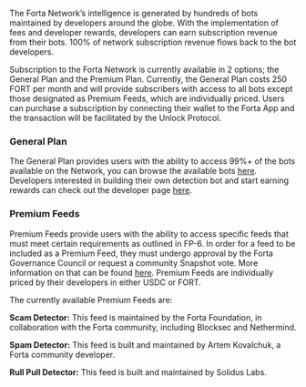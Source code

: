 
The Forta Network’s intelligence is generated by hundreds of bots maintained by developers around the globe. With the implementation of fees and developer rewards, developers can earn subscription revenue from their bots. 100% of network subscription revenue flows back to the bot developers.

Subscription to the Forta Network is currently available in 2 options; the General Plan and the Premium Plan. Currently, the General Plan costs 250 FORT per month and will provide subscribers with access to all bots except those designated as Premium Feeds, which are individually priced. Users can purchase a subscription by connecting their wallet to the Forta App and the transaction will be facilitated by the Unlock Protocol.

### **General Plan**

The General Plan provides users with the ability to access 99%+ of the bots available on the Network, you can browse the available bots [here](https://explorer.forta.network/?_gl=1*10isp51*_ga*MTIwMTk4MjY4NC4xNjM3MzMxNDc4*_ga_3ERDDVRGQQ*MTY5MDMxODgxOS40NDIuMC4xNjkwMzE4ODE5LjAuMC4w). Developers interested in building their own detection bot and start earning rewards can check out the developer page [here](https://forta.org/developers/). 

### **Premium Feeds**

Premium Feeds provide users with the ability to access specific feeds that must meet certain requirements as outlined in FP-6. In order for a feed to be included as a Premium Feed, they must undergo approval by the Forta Governance Council or request a community Snapshot vote. More information on that can be found [here](https://gov.forta.network/t/premium-plan-proposal-guidance/713). Premium Feeds are individually priced by their developers in either USDC or FORT. 

The currently available Premium Feeds are: 

**Scam Detector:** This feed is maintained by the Forta Foundation, in collaboration with the Forta community, including Blocksec and Nethermind. 

**Spam Detector:** This feed is built and maintained by Artem Kovalchuk, a Forta community developer.

**Rull Pull Detector:** This feed is built and maintained by Solidus Labs. 
